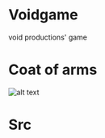 # Voidgame
void productions' game
# Coat of arms
  ![alt text](https://raw.githubusercontent.com/zeddo123/voidgame/master/src/logo.PNG)
# Src
